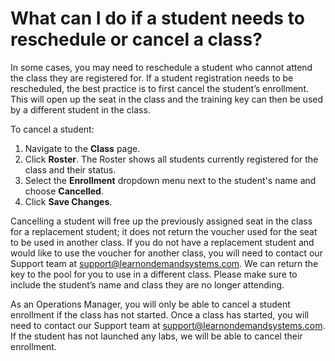 # What can I do if a student needs to reschedule or cancel a class?

In some cases, you may need to reschedule a student who cannot attend the class they are registered for. If a student registration needs to be rescheduled, the best practice is to first cancel the student’s enrollment. This will open up the seat in the class and the training key can then be used by a different student in the class.

To cancel a student:
1. Navigate to the **Class** page.
1. Click **Roster**. The Roster shows all students currently registered for the class and their status.
1. Select the **Enrollment** dropdown menu next to the student's name and choose **Cancelled**.
1. Click **Save Changes**.

Cancelling a student will free up the previously assigned seat in the class for a replacement student; it does not return the voucher used for the seat to be used in another class. If you do not have a replacement student and would like to use the voucher for another class, you will need to contact our Support team at support@learnondemandsystems.com. We can return the key to the pool for you to use in a different class. Please make sure to include the student’s name and class they are no longer attending.

As an Operations Manager, you will only be able to cancel a student enrollment if the class has not started. Once a class has started, you will need to contact our Support team at support@learnondemandsystems.com. If the student has not launched any labs, we will be able to cancel their enrollment.